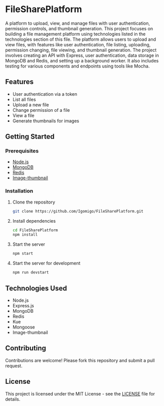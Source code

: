 # FileSharePlatform

A platform to upload, view, and manage files with user authentication, permission controls, and thumbnail generation. This project focuses on building a file management platform using technologies listed in the technologies section of this file. The platform allows users to upload and view files, with features like user authentication, file listing, uploading, permission changing, file viewing, and thumbnail generation. The project involves creating an API with Express, user authentication, data storage in MongoDB and Redis, and setting up a background worker. It also includes testing for various components and endpoints using tools like Mocha.

## Features

- User authentication via a token
- List all files
- Upload a new file
- Change permission of a file
- View a file
- Generate thumbnails for images

## Getting Started

### Prerequisites

- [Node.js](https://nodejs.org/)
- [MongoDB](https://www.mongodb.com/)
- [Redis](https://www.redis.io/)
- [Image-thumbnail](https://www.npmjs.com/package/image-thumbnail)

### Installation

1. Clone the repository
   ```sh
   git clone https://github.com/Igomigo/FileSharePlatform.git
   ```
2. Install dependencies
   ```sh
   cd FileSharePlatform
   npm install
   ```
3. Start the server
   ```sh
   npm start
   ```
4. Start the server for development
   ```sh
   npm run devstart
   ```

## Technologies Used

- Node.js
- Express.js
- MongoDB
- Redis
- Kue
- Mongoose
- Image-thumbnail

## Contributing

Contributions are welcome! Please fork this repository and submit a pull request.

## License

This project is licensed under the MIT License - see the [LICENSE](LICENSE) file for details.
